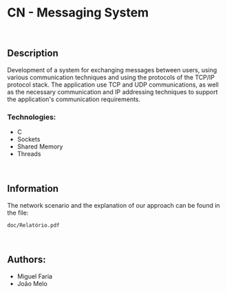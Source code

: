 # CN - Messaging System

<br>

## Description
Development of a system for exchanging messages between users, using various communication techniques and using the protocols of the TCP/IP protocol stack. The application use TCP and UDP communications, as well as the necessary communication and IP addressing techniques to support the application's communication requirements.

### Technologies:
- C
- Sockets
- Shared Memory
- Threads

<br>

## Information
The network scenario and the explanation of our approach can be found in the file:

	doc/Relatório.pdf

<br>

## Authors: 
- Miguel Faria
- João Melo